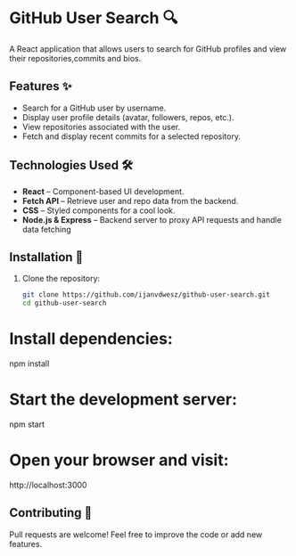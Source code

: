 # GitHub User Search 🔍

A  React application that allows users to search for GitHub profiles and view their repositories,commits and bios.

## Features ✨
- Search for a GitHub user by username.
- Display user profile details (avatar, followers, repos, etc.).
- View repositories associated with the user.
- Fetch and display recent commits for a selected repository.

## Technologies Used 🛠️
- **React** – Component-based UI development.
- **Fetch API** – Retrieve user and repo data from the backend.
- **CSS** – Styled components for a cool look.
- **Node.js & Express** – Backend server to proxy API requests and handle data fetching

## Installation 🚀
1. Clone the repository:
   ```sh
   git clone https://github.com/ijanvdwesz/github-user-search.git
   cd github-user-search
# Install dependencies:
  npm install
# Start the development server:
npm start
# Open your browser and visit:
http://localhost:3000
## Contributing 🤝
Pull requests are welcome! Feel free to improve the code or add new features.